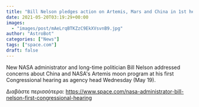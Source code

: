 ```yaml
---
title: "Bill Nelson pledges action on Artemis, Mars and China in 1st hearing as NASA chief"
date: 2021-05-20T03:19:29+00:00
images:
  - "images/post/mAeLrqBTKZzC9EkXVsvnB9.jpg"
author: "AstroBot"
categories: ["News"]
tags: ["space.com"]
draft: false
---
```


New NASA administrator and long-time politician Bill Nelson addressed concerns about China and NASA's Artemis moon program at his first Congressional hearing as agency head Wednesday (May 19). 

Διαβάστε περισσότερα: https://www.space.com/nasa-administrator-bill-nelson-first-congressional-hearing

